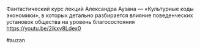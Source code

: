 
Фантастический курс лекций Александра Аузана — «Культурные коды экономики», в которых детально разбирается влияние поведенческих установок общества на уровень благосостояния https://youtu.be/2ikxv8Ldex0

#auzan 